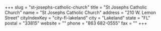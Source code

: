 +++
slug = "st-josephs-catholic-church"
title = "St Josephs Catholic Church"
name = "St Josephs Catholic Church"
address = "210 W. Lemon Street"
cityIndexKey = "city-fl-lakeland"
city = "Lakeland"
state = "FL"
postal = "33815"
website = ""
phone = "863 682-0555"
fax = ""
+++
